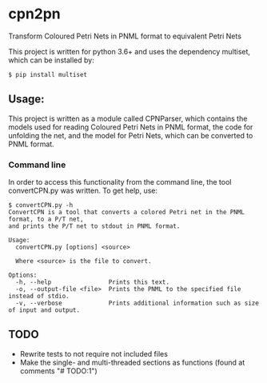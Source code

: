 # cpn2pn
Transform Coloured Petri Nets in PNML format to equivalent Petri Nets

This project is written for python 3.6+ and uses the dependency multiset,
which can be installed by:

```
$ pip install multiset
```

## Usage:
This project is written as a module called CPNParser, which contains the models
used for reading Coloured Petri Nets in PNML format, the code for unfolding the net,
and the model for Petri Nets, which can be converted to PNML format.

### Command line
In order to access this functionality from the command line, the tool convertCPN.py
was written. To get help, use:

```
$ convertCPN.py -h
ConvertCPN is a tool that converts a colored Petri net in the PNML format, to a P/T net,
and prints the P/T net to stdout in PNML format.

Usage:
  convertCPN.py [options] <source>

  Where <source> is the file to convert.

Options:                                                                                                                                          
  -h, --help                Prints this text.                                                                                                     
  -o, --output-file <file>  Prints the PNML to the specified file instead of stdio.                                                               
  -v, --verbose             Prints additional information such as size of input and output.
```

## TODO
- Rewrite tests to not require not included files
- Make the single- and multi-threaded sections as functions (found at comments "# TODO:1")